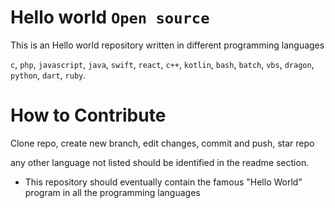 # Hello world ```Open source```

This is an Hello world repository written in different programming languages


`c`, `php`, `javascript`, `java`, `swift`, `react`, `c++`, `kotlin`, `bash`, `batch`, `vbs`, `dragon`, `python`, `dart`, `ruby`.

# How to Contribute

Clone repo, create new branch, edit changes, commit and push,
star repo

any other language not listed should be identified in the readme section.

- This repository should eventually contain the famous "Hello World" program in all the programming languages
